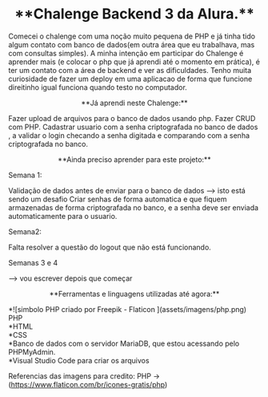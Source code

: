 <h1 align="center">**Chalenge Backend 3 da Alura.**</h1>

Comecei o chalenge com uma noção muito pequena de PHP e já tinha tido algum contato com banco de dados(em outra área que eu trabalhava, mas com consultas simples).
 A minha intenção em participar do Chalenge é aprender mais (e colocar o php que já  aprendi até o momento em prática), é ter um contato com a área de backend e ver as dificuldades. Tenho muita curiosidade de fazer um deploy em uma aplicacao de forma que funcione direitinho igual funciona quando testo no computador.


<p align="center">**Já aprendi neste Chalenge:**</p>
Fazer upload de arquivos para o banco de dados usando php. Fazer CRUD com PHP. Cadastrar usuario com a senha criptografada  no banco de dados , a validar o login checando a senha digitada e comparando com a senha criptografada no banco.



<p align="center">**Ainda preciso aprender para este projeto:**</p>

<p>Semana 1:</p> Validação de dados antes de enviar para o banco de dados --> isto está sendo um desafio
Criar senhas de forma automatica e que fiquem armazenadas de forma criptografada no banco, e a senha deve ser enviada automaticamente para o usuario.
<p>Semana2:</p> Falta resolver a questão do logout que não está funcionando.
<p>Semanas 3 e 4 </p>--> vou escrever depois que começar



<p align="center">**Ferramentas e linguagens utilizadas até agora:**</p>
*![simbolo PHP criado por Freepik - Flaticon ](assets/imagens/php.png) PHP <br>
*HTML <br>
*CSS <br>
*Banco de dados com o servidor  MariaDB, que estou acessando pelo PHPMyAdmin. <br>
*Visual Studio Code para criar os arquivos <br>


Referencias das imagens para credito:
PHP -> (https://www.flaticon.com/br/icones-gratis/php)







